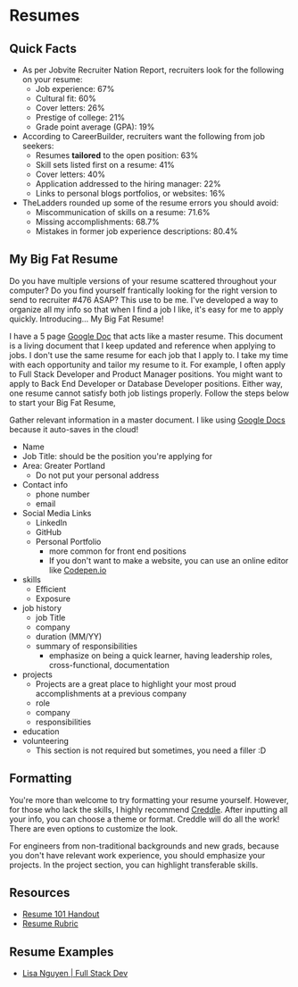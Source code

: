 # Resumes

## Quick Facts
- As per Jobvite Recruiter Nation Report, recruiters look for the following on your resume:
  - Job experience: 67%
  - Cultural fit: 60%
  - Cover letters: 26%
  - Prestige of college: 21%
  - Grade point average (GPA): 19%
- According to CareerBuilder, recruiters want the following from job seekers:
  - Resumes **tailored** to the open position: 63%
  - Skill sets listed first on a resume: 41%
  - Cover letters: 40%
  - Application addressed to the hiring manager: 22%
  - Links to personal blogs portfolios, or websites: 16%
- TheLadders rounded up some of the resume errors you should avoid:
  - Miscommunication of skills on a resume: 71.6%
  - Missing accomplishments: 68.7%
  - Mistakes in former job experience descriptions: 80.4%

## My Big Fat Resume

Do you have multiple versions of your resume scattered throughout your computer? Do you find yourself frantically looking for the right version to send to recruiter #476 ASAP? This use to be me. I've developed a way to organize all my info so that when I find a job I like, it's easy for me to apply quickly. Introducing... My Big Fat Resume!

I have a 5 page [Google Doc](http://docs.google.com/) that acts like a master resume. This document is a living document that I keep updated and reference when applying to jobs. I don't use the same resume for each job that I apply to. I take my time with each opportunity and tailor my resume to it. For example, I often apply to Full Stack Developer and Product Manager positions. You might want to apply to Back End Developer or Database Developer positions. Either way, one resume cannot satisfy both job listings properly. Follow the steps below to start your Big Fat Resume,

Gather relevant information in a master document. I like using [Google Docs](http://docs.google.com/) because it auto-saves in the cloud!

  - Name
  - Job Title: should be the position you're applying for
  - Area: Greater Portland
    - Do not put your personal address
  - Contact info
    - phone number
    - email
  - Social Media Links
    - LinkedIn
    - GitHub
    - Personal Portfolio
      - more common for front end positions
      - If you don't want to make a website, you can use an online editor like [Codepen.io](codepen.io)
  - skills
    - Efficient
    - Exposure
  - job history
    - job Title
    - company
    - duration (MM/YY)
    - summary of responsibilities
      - emphasize on being a quick learner, having leadership roles, cross-functional, documentation
  - projects
    - Projects are a great place to highlight your most proud accomplishments at a previous company
    - role
    - company
    - responsibilities
  - education
  - volunteering
    - This section is not required but sometimes, you need a filler :D

## Formatting
You're more than welcome to try formatting your resume yourself. However, for those who lack the skills, I highly recommend [Creddle](creddle.io). After inputting all your info, you can choose a theme or format. Creddle will do all the work! There are even options to customize the look.

For engineers from non-traditional backgrounds and new grads, because you don't have relevant work experience, you should emphasize your projects. In the project section, you can highlight transferable skills.

## Resources
- [Resume 101 Handout](https://github.com/PdxCodeGuild/career-guide/blob/master/resume/resume101_handout.pdf)
- [Resume Rubric](https://github.com/PdxCodeGuild/career-guide/blob/master/resume/resume_rubric.pdf)

## Resume Examples
- [Lisa Nguyen | Full Stack Dev](lisa-nguyen_full-stack-dev_July19.pdf)

